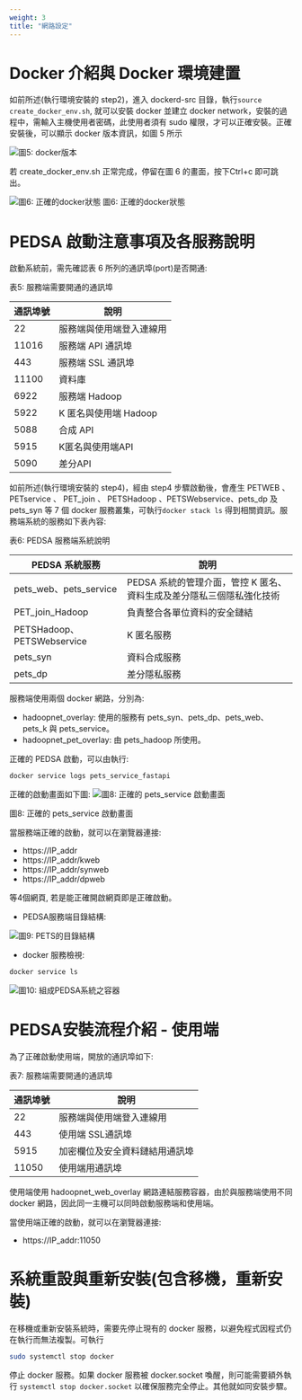 ```yaml
---
weight: 3
title: "網路設定"
---
```


# Docker 介紹與 Docker 環境建置

如前所述(執行環境安裝的 step2)，進入 dockerd-src 目錄，執行`source create_docker_env.sh`, 就可以安裝 docker 並建立 docker network，安裝的過程中，需輸入主機使用者密碼，此使用者須有 sudo 權限，才可以正確安裝。正確安裝後，可以顯示 docker 版本資訊，如圖 5 所示

![圖5: docker版本](../../../assets/fig5.png)

若 create_docker_env.sh 正常完成，停留在圖 6 的畫面，按下Ctrl+c 即可跳出。

![圖6: 正確的docker狀態](../../../assets/fig6.png)
圖6: 正確的docker狀態

# PEDSA 啟動注意事項及各服務說明

啟動系統前，需先確認表 6 所列的通訊埠(port)是否開通:

表5: 服務端需要開通的通訊埠

| 通訊埠號 | 說明                     |
| -------- | ------------------------ |
| 22       | 服務端與使用端登入連線用 |
| 11016    | 服務端 API 通訊埠        |
| 443      | 服務端 SSL 通訊埠        |
| 11100    | 資料庫                   |
| 6922     | 服務端 Hadoop            |
| 5922     | K 匿名與使用端 Hadoop    |
| 5088     | 合成 API                 |
| 5915     | K匿名與使用端API         |
| 5090     | 差分API                  |

如前所述(執行環境安裝的 step4)，經由 step4 步驟啟動後，會產生 PETWEB 、 PETservice 、 PET_join 、 PETSHadoop 、PETSWebservice、pets_dp 及 pets_syn 等 7 個 docker 服務叢集，可執行`docker stack ls` 得到相關資訊。服務端系統的服務如下表內容:

表6: PEDSA 服務端系統說明

| PEDSA 系統服務             | 說明                                                                  |
| -------------------------- | --------------------------------------------------------------------- |
| pets_web、pets_service     | PEDSA 系統的管理介面，管控 K 匿名、資料生成及差分隱私三個隱私強化技術 |
| PET_join_Hadoop            | 負責整合各單位資料的安全鏈結                                          |
| PETSHadoop、PETSWebservice | K 匿名服務                                                            |
| pets_syn                   | 資料合成服務                                                          |
| pets_dp                    | 差分隱私服務                                                          |

服務端使用兩個 docker 網路，分別為:

- hadoopnet_overlay: 使用的服務有 pets_syn、pets_dp、pets_web、pets_k 與 pets_service。
- hadoopnet_pet_overlay: 由 pets_hadoop 所使用。

正確的 PEDSA 啟動，可以由執行:

```sh
docker service logs pets_service_fastapi
```

正確的啟動畫面如下圖:
![圖8: 正確的 pets_service 啟動畫面](../../../assets/fig8.png)

圖8: 正確的 pets_service 啟動畫面

當服務端正確的啟動，就可以在瀏覽器連接:

- https://IP_addr
- https://IP_addr/kweb
- https://IP_addr/synweb
- https://IP_addr/dpweb

等4個網頁, 若是能正確開啟網頁即是正確啟動。

- PEDSA服務端目錄結構:

![圖9: PETS的目錄結構](../../../assets/fig9.png)

- docker 服務檢視:

```sh
docker service ls
```

![圖10: 組成PEDSA系統之容器](../../../assets/fig10.png)

# PEDSA安裝流程介紹 - 使用端

為了正確啟動使用端，開放的通訊埠如下:

表7: 服務端需要開通的通訊埠

| 通訊埠號 | 說明                           |
| -------- | ------------------------------ |
| 22       | 服務端與使用端登入連線用       |
| 443      | 使用端 SSL通訊埠               |
| 5915     | 加密欄位及安全資料鏈結用通訊埠 |
| 11050    | 使用端用通訊埠                 |

使用端使用 hadoopnet_web_overlay 網路連結服務容器，由於與服務端使用不同 docker 網路，因此同一主機可以同時啟動服務端和使用端。

當使用端正確的啟動，就可以在瀏覽器連接:

- https://IP_addr:11050

# 系統重設與重新安裝(包含移機，重新安裝)

在移機或重新安裝系統時，需要先停止現有的 docker 服務，以避免程式因程式仍在執行而無法複製。可執行

```sh
sudo systemctl stop docker
```

停止 docker 服務。如果 docker 服務被
docker.socket 喚醒，則可能需要額外執行 `systemctl stop
docker.socket` 以確保服務完全停止。其他就如同安裝步驟。
